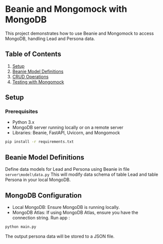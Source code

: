 # Beanie and Mongomock with MongoDB

This project demonstrates how to use Beanie and Mongomock to access MongoDB, handling Lead and Persona data.

## Table of Contents

1. [Setup](#setup)
2. [Beanie Model Definitions](#beanie-model-definitions)
3. [CRUD Operations](#crud-operations)
4. [Testing with Mongomock](#testing-with-mongomock)

## Setup

### Prerequisites

- Python 3.x
- MongoDB server running locally or on a remote server
- Libraries: Beanie, FastAPI, Uvicorn, and Mongomock

```bash
pip install -r requirements.txt
```
## Beanie Model Definitions
Define data models for Lead and Persona using Beanie in file ```server\model\data.py``` 
This will modify data schema of table Lead and table Persona in your local MongoDB. 

## MongoDB Configuration
- Local MongoDB: Ensure MongoDB is running locally.
- MongoDB Atlas: If using MongoDB Atlas, ensure you have the connection string.
Run app :

```bash
python main.py
```
The output persona data will be stored to a JSON file.



